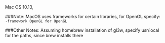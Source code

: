 Mac OS 10.13,

###Note:
MacOS uses frameworks for certain libraries,
for OpenGL specify: `-framework OpenGL for OpenGL`

###Other Notes:
Assuming homebrew installation of gl3w, specify usr/local for the paths, since brew installs there


